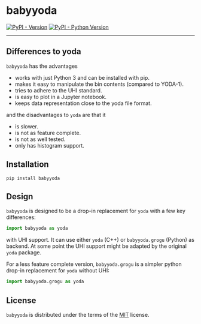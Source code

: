 # babyyoda

[![PyPI - Version](https://img.shields.io/pypi/v/babyyoda.svg)](https://pypi.org/project/babyyoda)
[![PyPI - Python Version](https://img.shields.io/pypi/pyversions/babyyoda.svg)](https://pypi.org/project/babyyoda)

-----

## Differences to yoda

`babyyoda` has the advantages

- works with just Python 3 and can be installed with pip.
- makes it easy to manipulate the bin contents (compared to YODA-1).
- tries to adhere to the UHI standard.
- is easy to plot in a Jupyter notebook.
- keeps data representation close to the yoda file format.

and the disadvantages to `yoda` are that it

- is slower.
- is not as feature complete.
- is not as well tested.
- only has histogram support.


## Installation

```console
pip install babyyoda
```

## Design

`babyyoda` is designed to be a drop-in replacement for `yoda` with a few key differences:

```python
import babyyoda as yoda
```

with UHI support.
It can use either `yoda` (C++) or `babyyoda.grogu` (Python) as backend.
At some point the UHI support might be adapted by the original `yoda` package.

For a less feature complete version, `babyyoda.grogu` is a simpler python drop-in replacement for `yoda` without UHI:

```python
import babyyoda.grogu as yoda
```

## License

`babyyoda` is distributed under the terms of the [MIT](https://spdx.org/licenses/MIT.html) license.
